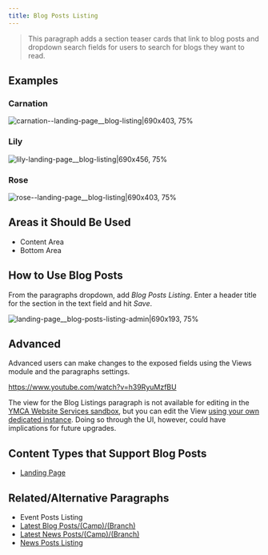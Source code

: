 ```yaml
---
title: Blog Posts Listing
---
```



> This paragraph adds a section teaser cards that link to blog posts and dropdown search fields for users to search for blogs they want to read.
## Examples
### Carnation
![carnation--landing-page__blog-listing|690x403, 75%](upload://1itw6gKGtnEw3GBx0HOTpMIPJjP.jpeg)
### Lily
![lily-landing-page__blog-listing|690x456, 75%](upload://cSNmLCLfccdudScYx3rSIcXyNXI.jpeg)
### Rose
![rose--landing-page__blog-listing|690x403, 75%](upload://9XsjHUvqHi9hIuWp5ZcVRh6ZAtV.jpeg)

## Areas it Should Be Used

* Content Area
* Bottom Area

## How to Use Blog Posts

From the paragraphs dropdown, add *Blog Posts Listing*. Enter a header title for the section in the text field and hit *Save*.

![landing-page__blog-posts-listing-admin|690x193, 75%](upload://tXW9m7SRrSXpseb2rIzuybXKOju.png)

## Advanced
Advanced users can make changes to the exposed fields using the Views module and the paragraphs settings.

https://www.youtube.com/watch?v=h39RyuMzfBU

The view for the Blog Listings paragraph is not available for editing in the [YMCA Website Services sandbox](https://sandbox.openymca.org), but you can edit the View [using your own dedicated instance](https://www.youtube.com/watch?v=GpknEXv1IfA). Doing so through the UI, however, could have implications for future upgrades.

## Content Types that Support Blog Posts

* [Landing Page](../content-types/landing-page.md)

## Related/Alternative Paragraphs

* Event Posts Listing
* [Latest Blog Posts/(Camp)/(Branch)](../paragraphs/latest-blog-posts.md)
* [Latest News Posts/(Camp)/(Branch)](../paragraphs/latest-news-posts.md)
* [News Posts Listing](../paragraphs/news-posts-listing.md)